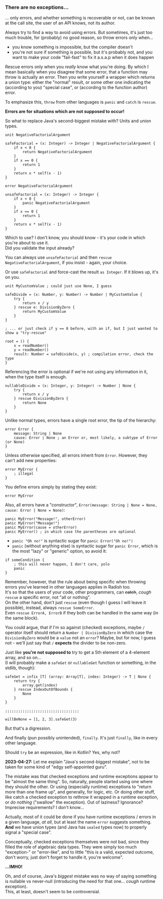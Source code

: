 ### There are no exceptions...

... only errors, and whether something is recoverable or not, can be known at the call site,
the user of an API knows, not its author.

Always try to find a way to avoid using errors. But sometimes, it's just too much trouble, for (probably) no good reason,
so throw errors only when...
- you know something is impossible, but the compiler doesn't
- you're not sure if something is possible, but it's probably not,
and you want to make your code "fail-fast" to fix it a.s.a.p when it does happen

Rescue errors only when you _really_ know what you're doing. By which I mean basically when you disagree that some error,
that a function may throw is actually an error. Then you write yourself a wrapper which returns a union type:
either the "normal" result, or some other one indicating the (according to you) "special case",
or (according to the function author) error.

To emphasize this, `throw` from other languages is `panic` and `catch` is `rescue`.

**Errors are for situations which are not supposed to occur!**

So what to replace Java's second-biggest mistake with? Units and union types.

```
unit NegativeFactorialArgument

safeFactorial = (x: Integer) -> Integer | NegativeFactorialArgument {
    if x < 0 {
        return NegativeFactorialArgument
    }
    if x == 0 {
        return 1
    }
    return x * self(x - 1)
}
```
```
error NegativeFactorialArgument

unsafeFactorial = (x: Integer) -> Integer {
    if x < 0 {
        panic NegativeFactorialArgument
    }
    if x == 0 {
        return 1
    }
    return x * self(x - 1)
}
```

Which to use? I don't know, you should know - it's your code in which you're about to use it.\
Did you validate the input already?

You can always use `unsafeFactorial` and then `rescue NegativeFactorialArgument`, if you insist - again, your choice.

Or use `safeFactorial` and force-cast the result `as Integer`. If it blows up, it's on you.

```
unit MyCustomValue ; could just use None, I guess

safeDivide = (x: Number, y: Number) -> Number | MyCustomValue {
    try {
        return x / y
    } rescue e: DivisionByZero {
        return MyCustomValue
    }
}

; ... or just check if y == 0 before, with an if, but I just wanted to show a "try-rescue"

root = () {
    x = readNumber()
    y = readNumber()
    result: Number = safeDivide(x, y) ; compilation error, check the type
}
```

Referencing the error is optional if we're not using any information in it, when the type itself is enough.

```
nullableDivide = (x: Integer, y: Integer) -> Number | None {
    try {
        return x / y
    } rescue DivisionByZero {
        return None
    }
}
```

Unlike normal types, errors have a single root error, the tip of the hierarchy:

```
error Error {
    message: String | None
    cause: Error | None ; an Error or, most likely, a subtype of Error (or None)
}
```

Unless otherwise specified, all errors inherit from `Error`. However, they can't add new properties:

```
error MyError {
    ; illegal
}
```

You define errors simply by stating they exist:

```
error MyError
```

Also, all errors have a "constructor", `Error(message: String | None = None, cause: Error | None = None)`:

```
panic MyError("Message!", otherError)
panic MyError("Message!")
panic MyError(cause = otherError)
panic MyError() ; in which case the parentheses are optional
```

- `panic "Oh no!"` is syntactic sugar for `panic Error("Oh no!")`
- `panic` (without anything else) is syntactic sugar for `panic Error`,
which is the most "lazy" or "generic" option, so avoid it:

```
if someCondition {
    ; this will never happen, I don't care, yolo
    panic
}
```

Remember, however, that the rule about being specific when throwing errors you've learned in other languages applies in Radish too.\
It's so that the users of your code, other programmers, can ~~catch~~, _cough_ `rescue` a specific error, not "all or nothing".\
On the other hand, don't just `rescue` (even though I guess I will leave it possible), instead, always `rescue SomeError`.\
Even `rescue ErrorA, ErrorB` if they both can be handled in the same way (in the same block).

You could argue, that if I'm so against (checked) exceptions, maybe `/` operator itself should return a `Number | DivisionByZero`
in which case the `DivisionByZero` would be a `value` not an `error`?
Maybe, but for now, I guess not - we'll just say that `/` **expects** the divider to be non-zero.

Just like **you're not supposed to** try to get a 5th element of a 4-element array, and so on...\
(I will probably make a `safeGet` or `nullableGet` function or something, in the stdlib, though):

```
safeGet = infix [T] (array: Array[T], index: Integer) -> T | None {
    return try {
        array.get(index)
    } rescue IndexOutOfBounds {
        None
    }
}

;;;;;;;;;;;;;;;;;;;;;;;;;;;;;;;;;;

willBeNone = [1, 2, 3].safeGet(3)
```

But that's a digression.

And finally (pun possibly unintended), `finally`. It's just `finally`, like in every other language.

Should `try` be an expression, like in Kotlin? Yes, why not?

**2023-04-27:** Let me explain "Java's second-biggest mistake", not to be taken for some kind of "edgy self-appointed guru".

The mistake was that checked exceptions and runtime exceptions appear to be "almost the same thing".
So, naturally, people started using one where they should the other.
Or using (especially runtime) exceptions to "return more than one frame up", and generally, for logic, etc.
Or doing other stuff, like catch a checked exception to rethrow it wrapped in a runtime exception, or _do nothing_ ("swallow" the exception).
Out of laziness? Ignorance? Imprecise requirements? I don't know...

Actually, most of it could be done if you have runtime exceptions / errors in a given language, _at all_,
but at least the name `error` suggests something. **And** we have union types (and Java has `sealed` types now)
to properly signal a "special case".

Conceptually, checked exceptions themselves were not bad, since they filled the role of algebraic data types.
They were simply too much "exception-" or "error-like",
and to little "this is a valid, expected outcome, don't worry, just don't forget to handle it, you're welcome".

**...IMHO!**

Oh, and of course, Java's _biggest_ mistake was no way of saying something is nullable vs never-null
(introducing the need for that one... _cough_ runtime exception).\
This, at least, doesn't seem to be controversial.